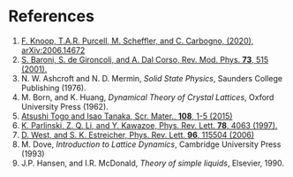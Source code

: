 # References

1. <a name="Knoop2020"></a> [F. Knoop, T.A.R. Purcell, M. Scheffler, and C. Carbogno, (2020), arXiv:2006.14672](https://arxiv.org/abs/2006.14672)
2. <a name="Baroni2001"></a> [S. Baroni, S. de Gironcoli, and A. Dal Corso, Rev. Mod. Phys. **73**, 515 (2001).](https://journals.aps.org/rmp/abstract/10.1103/RevModPhys.73.515)
3. <a name="AshcroftMermin"></a> N. W. Ashcroft and N. D. Mermin, _Solid State Physics_, Saunders College Publishing (1976).
4. <a name="BornHuang"></a>  M. Born, and K. Huang, _Dynamical Theory of Crystal Lattices_, Oxford University Press (1962).
5. <a name="Togo2015"></a> [Atsushi Togo and Isao Tanaka, Scr. Mater., **108**, 1-5 (2015)](https://phonopy.github.io/phonopy/)
6. <a name="Parlinski1997"></a> [K. Parlinski, Z. Q. Li, and Y. Kawazoe, Phys. Rev. Lett. **78**, 4063 (1997).](https://journals.aps.org/prl/abstract/10.1103/PhysRevLett.78.4063)
7. <a name="West2006"></a> [D. West, and S. K. Estreicher, Phys. Rev. Lett. **96**, 115504 (2006)](https://journals.aps.org/prl/abstract/10.1103/PhysRevLett.96.115504)
8. <a name="Dove1993"></a> M. Dove, _Introduction to Lattice Dynamics_, Cambridge University Press (1993)
9. <a name="HansenMcDonald"></a> J.P. Hansen, and I.R. McDonald, _Theory of simple liquids_, Elsevier, 1990.
